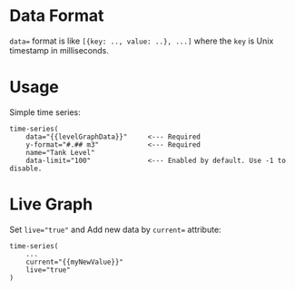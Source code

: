 # Data Format

`data=` format is like `[{key: .., value: ..}, ...]` where the `key` is Unix timestamp
in milliseconds.

# Usage

Simple time series:

```pug
time-series(
    data="{{levelGraphData}}"     <--- Required
    y-format="#.## m3"            <--- Required
    name="Tank Level"
    data-limit="100"              <--- Enabled by default. Use -1 to disable.
```


# Live Graph

Set `live="true"` and Add new data by `current=` attribute:

```pug
time-series(
    ...
    current="{{myNewValue}}"
    live="true"
)
```
